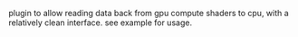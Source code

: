 plugin to allow reading data back from gpu compute shaders to cpu, with a relatively clean interface. see example for usage.
